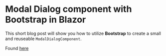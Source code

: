 # Modal Dialog component with Bootstrap in Blazor

This short blog post will show you how to utilize **Bootstrap** to create a small and reuseable `ModalDialogComponent`.

Found [here](https://steven-giesel.com/blogPost/5fc5b957-d62e-40e6-b0c4-f2a0df5c8aa1)